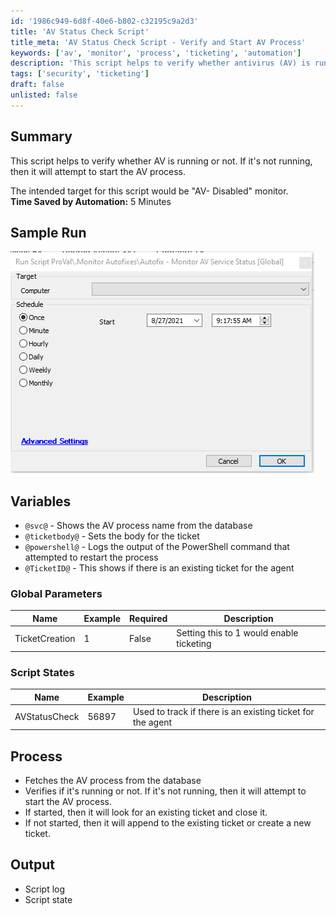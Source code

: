 ```yaml
---
id: '1986c949-6d8f-40e6-b802-c32195c9a2d3'
title: 'AV Status Check Script'
title_meta: 'AV Status Check Script - Verify and Start AV Process'
keywords: ['av', 'monitor', 'process', 'ticketing', 'automation']
description: 'This script helps to verify whether antivirus (AV) is running on a system. If the AV is not running, the script attempts to start the AV process. It is intended for use with the "AV- Disabled" monitor and can create or update tickets based on the AV status. This automation saves time and enhances security management.'
tags: ['security', 'ticketing']
draft: false
unlisted: false
---
```

## Summary

This script helps to verify whether AV is running or not. If it's not running, then it will attempt to start the AV process.  

The intended target for this script would be "AV- Disabled" monitor.  
**Time Saved by Automation:** 5 Minutes

## Sample Run

![Sample Run](../../../static/img/Autofix---Monitor-AV-Service-Status/image_1.png)

## Variables

- `@svc@` - Shows the AV process name from the database
- `@ticketbody@` - Sets the body for the ticket
- `@powershell@` - Logs the output of the PowerShell command that attempted to restart the process
- `@TicketID@` - This shows if there is an existing ticket for the agent

### Global Parameters

| Name           | Example | Required | Description                              |
|----------------|---------|----------|------------------------------------------|
| TicketCreation | 1       | False    | Setting this to 1 would enable ticketing |

### Script States

| Name           | Example | Description                                  |
|----------------|---------|----------------------------------------------|
| AVStatusCheck  | 56897   | Used to track if there is an existing ticket for the agent |

## Process

- Fetches the AV process from the database
- Verifies if it's running or not. If it's not running, then it will attempt to start the AV process.
- If started, then it will look for an existing ticket and close it.
- If not started, then it will append to the existing ticket or create a new ticket.

## Output

- Script log
- Script state











